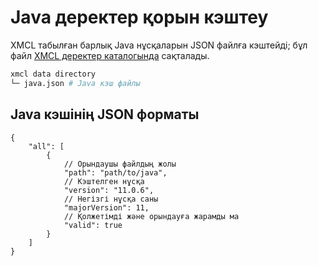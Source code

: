 # Java деректер қорын кэштеу

XMCL табылған барлық Java нұсқаларын JSON файлға кэштейді; бұл файл [XMCL деректер каталогында](/kk/guide/manage#xmcl-cache-and-database) сақталады.

```sh
xmcl data directory
└─ java.json # Java кэш файлы
```

## Java кэшінің JSON форматы

```json5
{
    "all": [
        {
            // Орындаушы файлдың жолы
            "path": "path/to/java",
            // Кэштелген нұсқа
            "version": "11.0.6",
            // Негізгі нұсқа саны
            "majorVersion": 11,
            // Қолжетімді және орындауға жарамды ма
            "valid": true
        }
    ]
}
```

